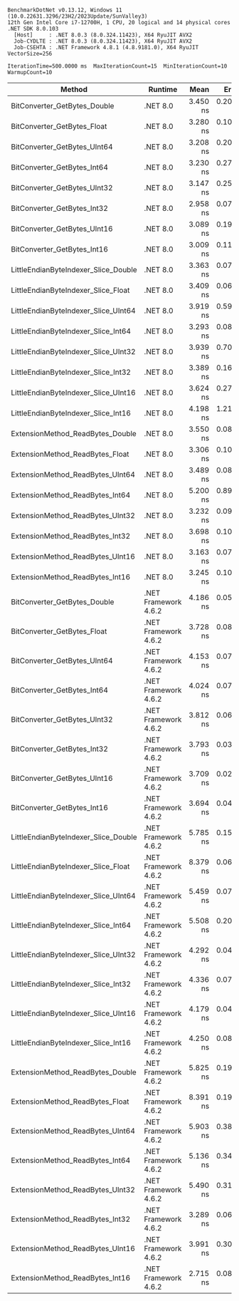 ```

BenchmarkDotNet v0.13.12, Windows 11 (10.0.22631.3296/23H2/2023Update/SunValley3)
12th Gen Intel Core i7-12700H, 1 CPU, 20 logical and 14 physical cores
.NET SDK 8.0.103
  [Host]     : .NET 8.0.3 (8.0.324.11423), X64 RyuJIT AVX2
  Job-CYDLTE : .NET 8.0.3 (8.0.324.11423), X64 RyuJIT AVX2
  Job-CSEHTA : .NET Framework 4.8.1 (4.8.9181.0), X64 RyuJIT VectorSize=256

IterationTime=500.0000 ms  MaxIterationCount=15  MinIterationCount=10  
WarmupCount=10  

```

| Method                               | Runtime              |     Mean |     Error |    StdDev | Ratio | RatioSD |
|--------------------------------------|----------------------|---------:|----------:|----------:|------:|--------:|
| BitConverter_GetBytes_Double         | .NET 8.0             | 3.450 ns | 0.2098 ns | 0.1752 ns |  1.15 |    0.07 |
| BitConverter_GetBytes_Float          | .NET 8.0             | 3.280 ns | 0.1021 ns | 0.0738 ns |  1.10 |    0.04 |
| BitConverter_GetBytes_UInt64         | .NET 8.0             | 3.208 ns | 0.2083 ns | 0.1847 ns |  1.07 |    0.08 |
| BitConverter_GetBytes_Int64          | .NET 8.0             | 3.230 ns | 0.2764 ns | 0.2585 ns |  1.08 |    0.10 |
| BitConverter_GetBytes_UInt32         | .NET 8.0             | 3.147 ns | 0.2581 ns | 0.2415 ns |  1.05 |    0.09 |
| BitConverter_GetBytes_Int32          | .NET 8.0             | 2.958 ns | 0.0715 ns | 0.0374 ns |  0.98 |    0.03 |
| BitConverter_GetBytes_UInt16         | .NET 8.0             | 3.089 ns | 0.1986 ns | 0.1658 ns |  1.03 |    0.06 |
| BitConverter_GetBytes_Int16          | .NET 8.0             | 3.009 ns | 0.1101 ns | 0.1030 ns |  1.00 |    0.00 |
| LittleEndianByteIndexer_Slice_Double | .NET 8.0             | 3.363 ns | 0.0709 ns | 0.0422 ns |  1.12 |    0.05 |
| LittleEndianByteIndexer_Slice_Float  | .NET 8.0             | 3.409 ns | 0.0673 ns | 0.0401 ns |  1.14 |    0.04 |
| LittleEndianByteIndexer_Slice_UInt64 | .NET 8.0             | 3.919 ns | 0.5983 ns | 0.5597 ns |  1.31 |    0.22 |
| LittleEndianByteIndexer_Slice_Int64  | .NET 8.0             | 3.293 ns | 0.0815 ns | 0.0485 ns |  1.10 |    0.05 |
| LittleEndianByteIndexer_Slice_UInt32 | .NET 8.0             | 3.939 ns | 0.7000 ns | 0.6548 ns |  1.31 |    0.22 |
| LittleEndianByteIndexer_Slice_Int32  | .NET 8.0             | 3.389 ns | 0.1630 ns | 0.1445 ns |  1.13 |    0.07 |
| LittleEndianByteIndexer_Slice_UInt16 | .NET 8.0             | 3.624 ns | 0.2767 ns | 0.2453 ns |  1.21 |    0.09 |
| LittleEndianByteIndexer_Slice_Int16  | .NET 8.0             | 4.198 ns | 1.2130 ns | 1.1347 ns |  1.39 |    0.35 |
| ExtensionMethod_ReadBytes_Double     | .NET 8.0             | 3.550 ns | 0.0880 ns | 0.0582 ns |  1.19 |    0.04 |
| ExtensionMethod_ReadBytes_Float      | .NET 8.0             | 3.306 ns | 0.1010 ns | 0.0668 ns |  1.11 |    0.04 |
| ExtensionMethod_ReadBytes_UInt64     | .NET 8.0             | 3.489 ns | 0.0861 ns | 0.0512 ns |  1.17 |    0.05 |
| ExtensionMethod_ReadBytes_Int64      | .NET 8.0             | 5.200 ns | 0.8935 ns | 0.8358 ns |  1.73 |    0.29 |
| ExtensionMethod_ReadBytes_UInt32     | .NET 8.0             | 3.232 ns | 0.0965 ns | 0.0574 ns |  1.08 |    0.05 |
| ExtensionMethod_ReadBytes_Int32      | .NET 8.0             | 3.698 ns | 0.1036 ns | 0.0749 ns |  1.24 |    0.05 |
| ExtensionMethod_ReadBytes_UInt16     | .NET 8.0             | 3.163 ns | 0.0733 ns | 0.0485 ns |  1.06 |    0.04 |
| ExtensionMethod_ReadBytes_Int16      | .NET 8.0             | 3.245 ns | 0.1048 ns | 0.0624 ns |  1.08 |    0.04 |
| BitConverter_GetBytes_Double         | .NET Framework 4.6.2 | 4.186 ns | 0.0532 ns | 0.0352 ns |  1.40 |    0.05 |
| BitConverter_GetBytes_Float          | .NET Framework 4.6.2 | 3.728 ns | 0.0825 ns | 0.0546 ns |  1.25 |    0.05 |
| BitConverter_GetBytes_UInt64         | .NET Framework 4.6.2 | 4.153 ns | 0.0746 ns | 0.0493 ns |  1.39 |    0.05 |
| BitConverter_GetBytes_Int64          | .NET Framework 4.6.2 | 4.024 ns | 0.0799 ns | 0.0528 ns |  1.35 |    0.05 |
| BitConverter_GetBytes_UInt32         | .NET Framework 4.6.2 | 3.812 ns | 0.0620 ns | 0.0410 ns |  1.28 |    0.05 |
| BitConverter_GetBytes_Int32          | .NET Framework 4.6.2 | 3.793 ns | 0.0368 ns | 0.0243 ns |  1.27 |    0.04 |
| BitConverter_GetBytes_UInt16         | .NET Framework 4.6.2 | 3.709 ns | 0.0289 ns | 0.0191 ns |  1.24 |    0.04 |
| BitConverter_GetBytes_Int16          | .NET Framework 4.6.2 | 3.694 ns | 0.0464 ns | 0.0307 ns |  1.24 |    0.04 |
| LittleEndianByteIndexer_Slice_Double | .NET Framework 4.6.2 | 5.785 ns | 0.1578 ns | 0.1044 ns |  1.94 |    0.06 |
| LittleEndianByteIndexer_Slice_Float  | .NET Framework 4.6.2 | 8.379 ns | 0.0688 ns | 0.0455 ns |  2.81 |    0.10 |
| LittleEndianByteIndexer_Slice_UInt64 | .NET Framework 4.6.2 | 5.459 ns | 0.0767 ns | 0.0456 ns |  1.82 |    0.07 |
| LittleEndianByteIndexer_Slice_Int64  | .NET Framework 4.6.2 | 5.508 ns | 0.2015 ns | 0.1682 ns |  1.84 |    0.10 |
| LittleEndianByteIndexer_Slice_UInt32 | .NET Framework 4.6.2 | 4.292 ns | 0.0430 ns | 0.0256 ns |  1.43 |    0.05 |
| LittleEndianByteIndexer_Slice_Int32  | .NET Framework 4.6.2 | 4.336 ns | 0.0716 ns | 0.0474 ns |  1.45 |    0.06 |
| LittleEndianByteIndexer_Slice_UInt16 | .NET Framework 4.6.2 | 4.179 ns | 0.0451 ns | 0.0298 ns |  1.40 |    0.05 |
| LittleEndianByteIndexer_Slice_Int16  | .NET Framework 4.6.2 | 4.250 ns | 0.0879 ns | 0.0581 ns |  1.43 |    0.06 |
| ExtensionMethod_ReadBytes_Double     | .NET Framework 4.6.2 | 5.825 ns | 0.1930 ns | 0.1711 ns |  1.94 |    0.10 |
| ExtensionMethod_ReadBytes_Float      | .NET Framework 4.6.2 | 8.391 ns | 0.1963 ns | 0.1299 ns |  2.82 |    0.11 |
| ExtensionMethod_ReadBytes_UInt64     | .NET Framework 4.6.2 | 5.903 ns | 0.3810 ns | 0.3564 ns |  1.96 |    0.12 |
| ExtensionMethod_ReadBytes_Int64      | .NET Framework 4.6.2 | 5.136 ns | 0.3461 ns | 0.3237 ns |  1.71 |    0.09 |
| ExtensionMethod_ReadBytes_UInt32     | .NET Framework 4.6.2 | 5.490 ns | 0.3191 ns | 0.2829 ns |  1.83 |    0.12 |
| ExtensionMethod_ReadBytes_Int32      | .NET Framework 4.6.2 | 3.289 ns | 0.0605 ns | 0.0400 ns |  1.10 |    0.03 |
| ExtensionMethod_ReadBytes_UInt16     | .NET Framework 4.6.2 | 3.991 ns | 0.3060 ns | 0.2862 ns |  1.33 |    0.10 |
| ExtensionMethod_ReadBytes_Int16      | .NET Framework 4.6.2 | 2.715 ns | 0.0896 ns | 0.0593 ns |  0.91 |    0.04 |
